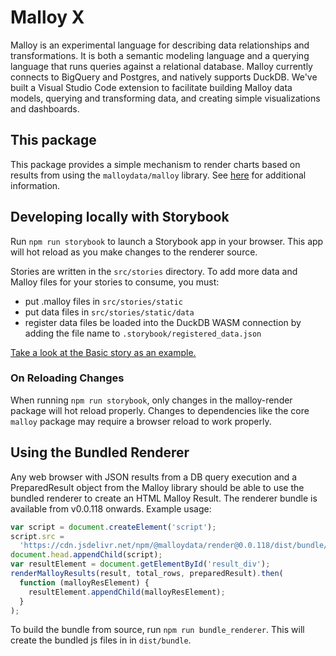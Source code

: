 # Malloy X

Malloy is an experimental language for describing data relationships and transformations. It is both a semantic modeling language and a querying language that runs queries against a relational database. Malloy currently connects to BigQuery and Postgres, and natively supports DuckDB. We've built a Visual Studio Code extension to facilitate building Malloy data models, querying and transforming data, and creating simple visualizations and dashboards.

## This package

This package provides a simple mechanism to render charts based on results from using the `malloydata/malloy` library. See [here](https://github.com/malloydata/malloy/blob/main/packages/malloy/README.md) for additional information.

## Developing locally with Storybook

Run `npm run storybook` to launch a Storybook app in your browser. This app will hot reload as you make changes to the renderer source.

Stories are written in the `src/stories` directory. To add more data and Malloy files for your stories to consume, you must:

- put .malloy files in `src/stories/static`
- put data files in `src/stories/static/data`
- register data files be loaded into the DuckDB WASM connection by adding the file name to `.storybook/registered_data.json`

[Take a look at the Basic story as an example.](./src/stories/basic.stories.ts)

### On Reloading Changes

When running `npm run storybook`, only changes in the malloy-render package will hot reload properly. Changes to dependencies like the core `malloy` package may require a browser reload to work properly.

## Using the Bundled Renderer

Any web browser with JSON results from a DB query execution and a PreparedResult object from the Malloy library should be able to use the bundled renderer to create an HTML Malloy Result. The renderer bundle is available from v0.0.118 onwards. Example usage:

```js
var script = document.createElement('script');
script.src =
  'https://cdn.jsdelivr.net/npm/@malloydata/render@0.0.118/dist/bundle/bundled_renderer.min.js';
document.head.appendChild(script);
var resultElement = document.getElementById('result_div');
renderMalloyResults(result, total_rows, preparedResult).then(
  function (malloyResElement) {
    resultElement.appendChild(malloyResElement);
  }
);
```

To build the bundle from source, run `npm run bundle_renderer`. This will create the bundled js files in in `dist/bundle`.
